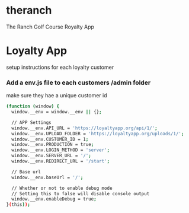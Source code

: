# theranch
The Ranch Golf Course Royalty App

# Loyalty App 

setup instructions for each loyalty customer

### Add a env.js file to each customers /admin folder
make sure they hae a unique customer id
```bash
(function (window) {
  window.__env = window.__env || {};

  // APP Settings
  window.__env.API_URL = 'https://loyaltyapp.org/api/1/';
  window.__env.UPLOAD_FOLDER = 'https://loyaltyapp.org/uploads/1/';
  window.__env.CUSTOMER_ID = 1;
  window.__env.PRODUCTION = true;
  window.__env.LOGIN_METHOD = 'server';
  window.__env.SERVER_URL = '/';
  window.__env.REDIRECT_URL = '/start';

  // Base url
  window.__env.baseUrl = '/';

  // Whether or not to enable debug mode
  // Setting this to false will disable console output
  window.__env.enableDebug = true;
}(this));
```



